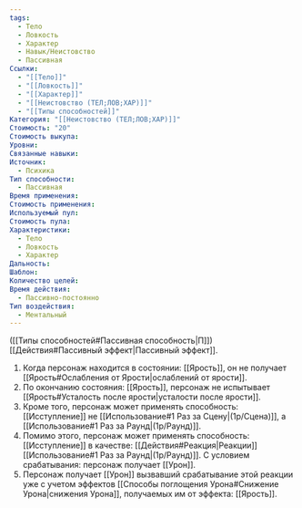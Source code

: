 ```yaml
---
tags:
  - Тело
  - Ловкость
  - Характер
  - Навык/Неистовство
  - Пассивная
Ссылки:
  - "[[Тело]]"
  - "[[Ловкость]]"
  - "[[Характер]]"
  - "[[Неистовство (ТЕЛ;ЛОВ;ХАР)]]"
  - "[[Типы способностей]]"
Категория: "[[Неистовство (ТЕЛ;ЛОВ;ХАР)]]"
Стоимость: "20"
Стоимость выкупа: 
Уровни: 
Связанные навыки: 
Источник:
  - Психика
Тип способности:
  - Пассивная
Время применения: 
Стоимость применения: 
Используемый пул: 
Стоимость пула: 
Характеристики:
  - Тело
  - Ловкость
  - Характер
Дальность: 
Шаблон: 
Количество целей: 
Время действия:
  - Пассивно-постоянно
Тип воздействия:
  - Ментальный
---
```

([[Типы способностей#Пассивная способность|П]]) [[Действия#Пассивный эффект|Пассивный эффект]]. 

1. Когда персонаж находится в состоянии: [[Ярость]], он не получает [[Ярость#Ослабления от Ярости|ослаблений от ярости]].
2. По окончанию состояния: [[Ярость]], персонаж не испытывает [[Ярость#Усталость после ярости|усталости после ярости]].
3. Кроме того, персонаж может применять способность: [[Исступление]] не [[Использование#1 Раз за Сцену|(1р/Сцена)]], а [[Использование#1 Раз за Раунд|(1р/Раунд)]].
4. Помимо этого, персонаж может применять способность: [[Исступление]] в качестве: [[Действия#Реакция|Реакции]] [[Использование#1 Раз за Раунд|(1р/Раунд)]]. С условием срабатывания:  персонаж получает [[Урон]]. 
5. Персонаж получает [[Урон]] вызвавший срабатывание этой реакции уже с учетом эффектов [[Способы поглощения Урона#Снижение Урона|снижения Урона]], получаемых им от эффекта: [[Ярость]]. 